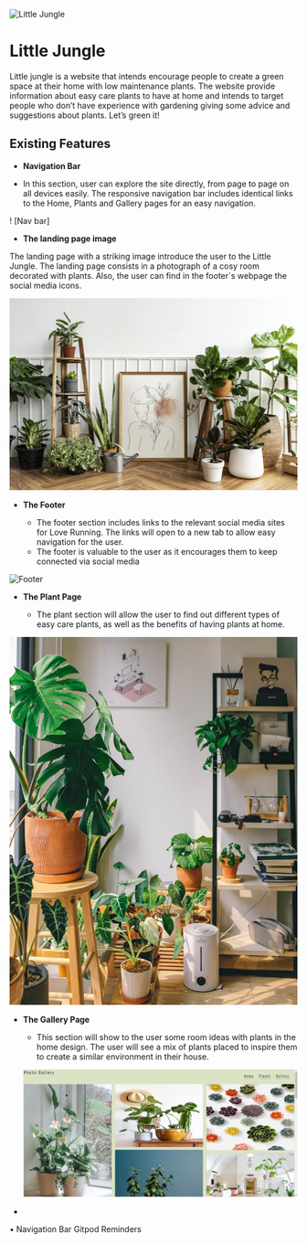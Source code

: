 ![Little Jungle](https://8000-marciafd-littlejungleho-gfw7kfhnnbb.ws-eu62.gitpod.io/)



# Little Jungle

Little jungle is a website that intends encourage people to create a green space at their home with low maintenance plants. The website provide information about easy care plants to have at home and intends to target people who don’t have experience with gardening giving some advice and suggestions about plants. Let’s green it!


## Existing Features

- __Navigation Bar__

-	In this section, user can explore the site directly, from page to page on all devices easily. The responsive navigation bar includes identical links to the Home, Plants and Gallery pages for an easy navigation.

! [Nav bar]

- __The landing page image__

The landing page with a striking image introduce the user to the Little Jungle. The landing page consists in a photograph of a cosy room decorated with plants. Also, the user can find in the footer`s webpage the social media icons.

![Landing Page](assets/images/1500%20Capa%20Plants%20in%20a%20white%20wall%20raw%20pixel%20CAPA-%20Copy.jpg)

- __The Footer__ 

  - The footer section includes links to the relevant social media sites for Love Running. The links will open to a new tab to allow easy navigation for the user. 
  - The footer is valuable to the user as it encourages them to keep connected via social media

![Footer]()

- __The Plant Page__

  - The plant section will allow the user to find out different types of easy care plants, as well as the benefits of having plants at home. 

![Plant](assets/images/1500%20second%20page%20plants.jpg)


- __The Gallery Page__

  - This section will show to the user some room ideas with plants in the home design.  The user will see a mix of plants placed to inspire them to create a similar environment in their house.
  
  ![Gallery](assets/images/photo-gallery.png)

  

  
  




- 






•	Navigation Bar
Gitpod Reminders

